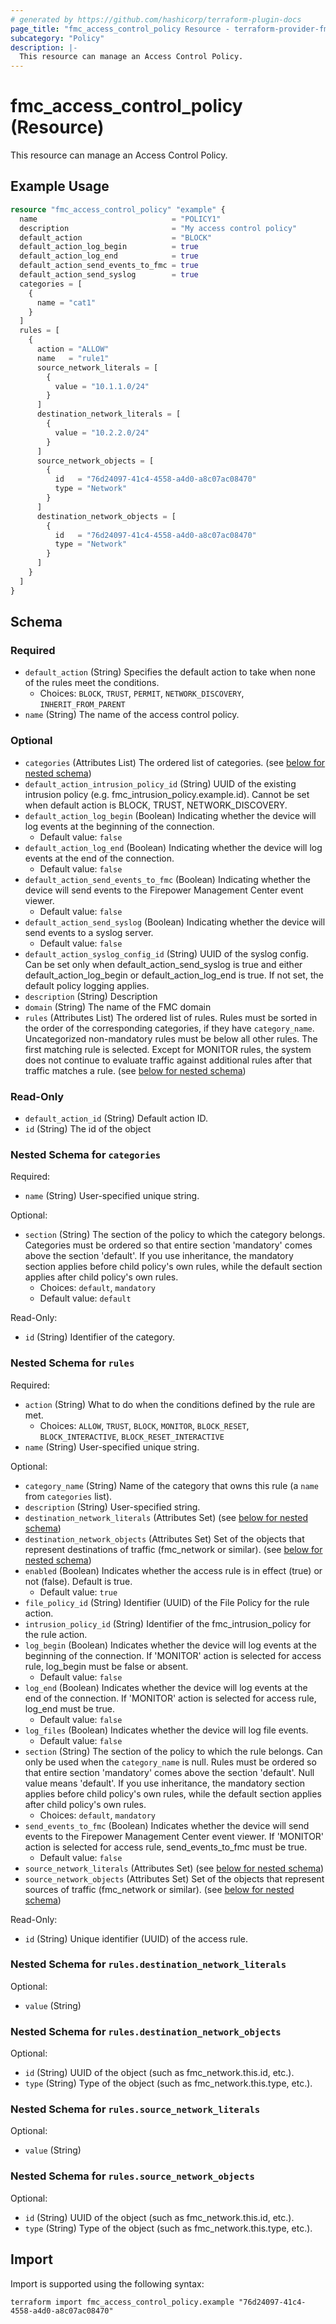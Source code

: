 ```yaml
---
# generated by https://github.com/hashicorp/terraform-plugin-docs
page_title: "fmc_access_control_policy Resource - terraform-provider-fmc"
subcategory: "Policy"
description: |-
  This resource can manage an Access Control Policy.
---
```


# fmc_access_control_policy (Resource)

This resource can manage an Access Control Policy.

## Example Usage

```terraform
resource "fmc_access_control_policy" "example" {
  name                              = "POLICY1"
  description                       = "My access control policy"
  default_action                    = "BLOCK"
  default_action_log_begin          = true
  default_action_log_end            = true
  default_action_send_events_to_fmc = true
  default_action_send_syslog        = true
  categories = [
    {
      name = "cat1"
    }
  ]
  rules = [
    {
      action = "ALLOW"
      name   = "rule1"
      source_network_literals = [
        {
          value = "10.1.1.0/24"
        }
      ]
      destination_network_literals = [
        {
          value = "10.2.2.0/24"
        }
      ]
      source_network_objects = [
        {
          id   = "76d24097-41c4-4558-a4d0-a8c07ac08470"
          type = "Network"
        }
      ]
      destination_network_objects = [
        {
          id   = "76d24097-41c4-4558-a4d0-a8c07ac08470"
          type = "Network"
        }
      ]
    }
  ]
}
```

<!-- schema generated by tfplugindocs -->
## Schema

### Required

- `default_action` (String) Specifies the default action to take when none of the rules meet the conditions.
  - Choices: `BLOCK`, `TRUST`, `PERMIT`, `NETWORK_DISCOVERY`, `INHERIT_FROM_PARENT`
- `name` (String) The name of the access control policy.

### Optional

- `categories` (Attributes List) The ordered list of categories. (see [below for nested schema](#nestedatt--categories))
- `default_action_intrusion_policy_id` (String) UUID of the existing intrusion policy (e.g. fmc_intrusion_policy.example.id). Cannot be set when default action is BLOCK, TRUST, NETWORK_DISCOVERY.
- `default_action_log_begin` (Boolean) Indicating whether the device will log events at the beginning of the connection.
  - Default value: `false`
- `default_action_log_end` (Boolean) Indicating whether the device will log events at the end of the connection.
  - Default value: `false`
- `default_action_send_events_to_fmc` (Boolean) Indicating whether the device will send events to the Firepower Management Center event viewer.
  - Default value: `false`
- `default_action_send_syslog` (Boolean) Indicating whether the device will send events to a syslog server.
  - Default value: `false`
- `default_action_syslog_config_id` (String) UUID of the syslog config. Can be set only when default_action_send_syslog is true and either default_action_log_begin or default_action_log_end is true. If not set, the default policy logging applies.
- `description` (String) Description
- `domain` (String) The name of the FMC domain
- `rules` (Attributes List) The ordered list of rules. Rules must be sorted in the order of the corresponding categories, if they have `category_name`. Uncategorized non-mandatory rules must be below all other rules. The first matching rule is selected. Except for MONITOR rules, the system does not continue to evaluate traffic against additional rules after that traffic matches a rule. (see [below for nested schema](#nestedatt--rules))

### Read-Only

- `default_action_id` (String) Default action ID.
- `id` (String) The id of the object

<a id="nestedatt--categories"></a>
### Nested Schema for `categories`

Required:

- `name` (String) User-specified unique string.

Optional:

- `section` (String) The section of the policy to which the category belongs. Categories must be ordered so that entire section 'mandatory' comes above the section 'default'. If you use inheritance, the mandatory section applies before child policy's own rules, while the default section applies after child policy's own rules.
  - Choices: `default`, `mandatory`
  - Default value: `default`

Read-Only:

- `id` (String) Identifier of the category.


<a id="nestedatt--rules"></a>
### Nested Schema for `rules`

Required:

- `action` (String) What to do when the conditions defined by the rule are met.
  - Choices: `ALLOW`, `TRUST`, `BLOCK`, `MONITOR`, `BLOCK_RESET`, `BLOCK_INTERACTIVE`, `BLOCK_RESET_INTERACTIVE`
- `name` (String) User-specified unique string.

Optional:

- `category_name` (String) Name of the category that owns this rule (a `name` from `categories` list).
- `description` (String) User-specified string.
- `destination_network_literals` (Attributes Set) (see [below for nested schema](#nestedatt--rules--destination_network_literals))
- `destination_network_objects` (Attributes Set) Set of the objects that represent destinations of traffic (fmc_network or similar). (see [below for nested schema](#nestedatt--rules--destination_network_objects))
- `enabled` (Boolean) Indicates whether the access rule is in effect (true) or not (false). Default is true.
  - Default value: `true`
- `file_policy_id` (String) Identifier (UUID) of the File Policy for the rule action.
- `intrusion_policy_id` (String) Identifier of the fmc_intrusion_policy for the rule action.
- `log_begin` (Boolean) Indicates whether the device will log events at the beginning of the connection. If 'MONITOR' action is selected for access rule, log_begin must be false or absent.
  - Default value: `false`
- `log_end` (Boolean) Indicates whether the device will log events at the end of the connection. If 'MONITOR' action is selected for access rule, log_end must be true.
  - Default value: `false`
- `log_files` (Boolean) Indicates whether the device will log file events.
  - Default value: `false`
- `section` (String) The section of the policy to which the rule belongs. Can only be used when the `category_name` is null. Rules must be ordered so that entire section 'mandatory' comes above the section 'default'. Null value means 'default'. If you use inheritance, the mandatory section applies before child policy's own rules, while the default section applies after child policy's own rules.
  - Choices: `default`, `mandatory`
- `send_events_to_fmc` (Boolean) Indicates whether the device will send events to the Firepower Management Center event viewer. If 'MONITOR' action is selected for access rule, send_events_to_fmc must be true.
  - Default value: `false`
- `source_network_literals` (Attributes Set) (see [below for nested schema](#nestedatt--rules--source_network_literals))
- `source_network_objects` (Attributes Set) Set of the objects that represent sources of traffic (fmc_network or similar). (see [below for nested schema](#nestedatt--rules--source_network_objects))

Read-Only:

- `id` (String) Unique identifier (UUID) of the access rule.

<a id="nestedatt--rules--destination_network_literals"></a>
### Nested Schema for `rules.destination_network_literals`

Optional:

- `value` (String)


<a id="nestedatt--rules--destination_network_objects"></a>
### Nested Schema for `rules.destination_network_objects`

Optional:

- `id` (String) UUID of the object (such as fmc_network.this.id, etc.).
- `type` (String) Type of the object (such as fmc_network.this.type, etc.).


<a id="nestedatt--rules--source_network_literals"></a>
### Nested Schema for `rules.source_network_literals`

Optional:

- `value` (String)


<a id="nestedatt--rules--source_network_objects"></a>
### Nested Schema for `rules.source_network_objects`

Optional:

- `id` (String) UUID of the object (such as fmc_network.this.id, etc.).
- `type` (String) Type of the object (such as fmc_network.this.type, etc.).

## Import

Import is supported using the following syntax:

```shell
terraform import fmc_access_control_policy.example "76d24097-41c4-4558-a4d0-a8c07ac08470"
```
